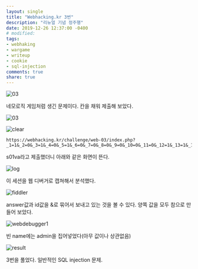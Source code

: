 ```yaml
---
layout: single
title: "Webhacking.kr 3번"
description: "리뉴얼 기념 정주행"
date: 2019-12-26 12:37:00 -0400
# modified: 
tags:
- webhaking
- wargame
- writeup
- cookie
- sql-injection
comments: true
share: true
---
```


![03]({{site.url}}{{site.baseurl}}/assets/images/2019-12-26-WriteUp-Webhacking.kr-03/0.PNG)

네모로직 게임처럼 생긴 문제이다. 칸을 채워 제출해 보았다.

![03]({{site.url}}{{site.baseurl}}/assets/images/2019-12-26-WriteUp-Webhacking.kr-03/1.PNG)

![clear]({{site.url}}{{site.baseurl}}/assets/images/2019-12-26-WriteUp-Webhacking.kr-03/2.PNG)


```url
https://webhacking.kr/challenge/web-03/index.php?_1=1&_2=0&_3=1&_4=0&_5=1&_6=0&_7=0&_8=0&_9=0&_10=0&_11=0&_12=1&_13=1&_14=1&_15=0&_16=0&_17=1&_18=0&_19=1&_20=0&_21=1&_22=1&_23=1&_24=1&_25=1&_answer=1010100000011100101011111
```

s01va라고 제출했더니 아래와 같은 화면이 뜬다.

![log]({{site.url}}{{site.baseurl}}/assets/images/2019-12-26-WriteUp-Webhacking.kr-03/3.PNG)

이 세션을 웹 디버거로 캡쳐해서 분석했다.

![fiddler]({{site.url}}{{site.baseurl}}/assets/images/2019-12-26-WriteUp-Webhacking.kr-03/4.PNG)

answer값과 id값을 &로 묶어서 보내고 있는 것을 볼 수 있다. 양쪽 값을 모두 참으로 만들어 보았다.

![webdebugger1]({{site.url}}{{site.baseurl}}/assets/images/2019-12-26-WriteUp-Webhacking.kr-03/5.PNG)

빈 name에는 admin을 집어넣었다(아무 값이나 상관없음)

![result]({{site.url}}{{site.baseurl}}/assets/images/2019-12-26-WriteUp-Webhacking.kr-03/6.PNG)

3번을 풀었다. 일반적인 SQL injection 문제.